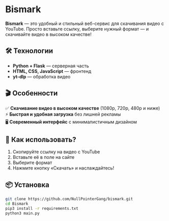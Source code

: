 # Bismark  

**Bismark** — это удобный и стильный веб-сервис для скачивания видео с YouTube. Просто вставьте ссылку, выберите нужный формат — и скачивайте видео в высоком качестве!  

## 🛠 Технологии  

- **Python + Flask** — серверная часть  
- **HTML, CSS, JavaScript** — фронтенд  
- **yt-dlp** — обработка видео

## 🎬 Особенности

✅ **Скачивание видео в высоком качестве** (1080p, 720p, 480p и ниже)  
⚡ **Быстрая и удобная загрузка** без лишней рекламы   
🖥 **Современный интерфейс** с минималистичным дизайном  

## 🚀 Как использовать?

1. Скопируйте ссылку на видео с YouTube  
2. Вставьте её в поле на сайте  
3. Выберите формат 
4. Нажмите кнопку «Скачать» и наслаждайтесь!  

## 📦 Установка

```bash
git clone https://github.com/NullPointerGang/bismark.git
cd Bismark
pip3 install -r requirements.txt
python3 main.py
```